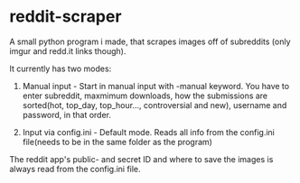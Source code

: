 # reddit-scraper
A small python program i made, that scrapes images off of subreddits (only imgur and redd.it links though).

It currently has two modes:
  1. Manual input - Start in manual input with -manual keyword. You have to enter subreddit, maxmimum downloads, how the 
    submissions are sorted(hot, top_day, top_hour..., controversial and new), username and password, in that order. 
      
  2. Input via config.ini - Default mode. Reads all info from the config.ini file(needs to be in the same folder as the program)
  
 The reddit app's public- and secret ID and where to save the images is always read from the config.ini file.
